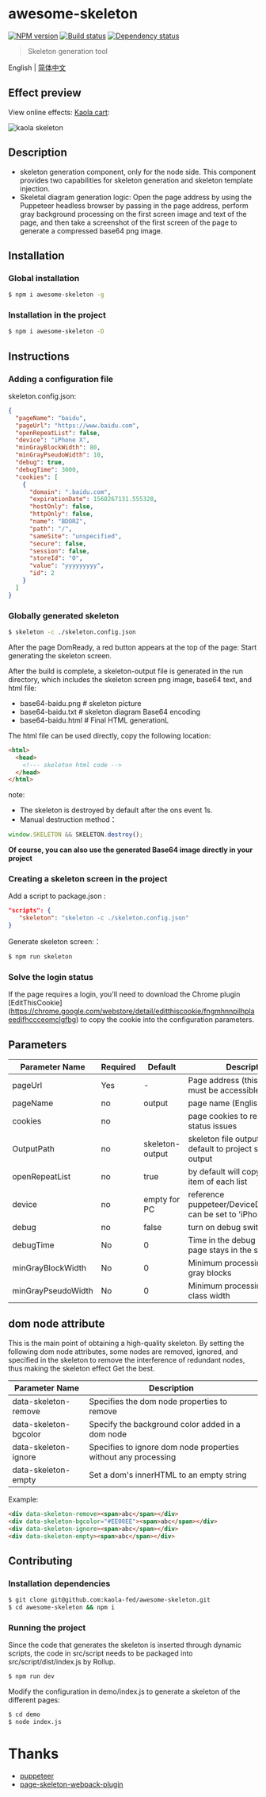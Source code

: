 # awesome-skeleton

[![NPM version][npm-image]][npm-url]
[![Build status][travis-image]][travis-url]
[![Dependency status][daviddm-image]][daviddm-url]

> Skeleton generation tool

English | [简体中文](./README-zh_CN.md)

## Effect preview

View online effects: [Kaola cart](https://m-buy.kaola.com/cart.html):

![kaola skeleton](https://user-images.githubusercontent.com/11460601/65293821-19225f00-db8f-11e9-802f-ef34458e9c58.jpg)

## Description
* skeleton generation component, only for the node side. This component provides two capabilities for skeleton generation and skeleton template injection.
* Skeletal diagram generation logic: Open the page address by using the Puppeteer headless browser by passing in the page address, perform gray background processing on the first screen image and text of the page, and then take a screenshot of the first screen of the page to generate a compressed base64 png image.

## Installation

### Global installation

```bash
$ npm i awesome-skeleton -g
```

### Installation in the project
```bash
$ npm i awesome-skeleton -D
```

## Instructions

### Adding a configuration file

skeleton.config.json:

```json
{
  "pageName": "baidu",
  "pageUrl": "https://www.baidu.com",
  "openRepeatList": false,
  "device": "iPhone X",
  "minGrayBlockWidth": 80,
  "minGrayPseudoWidth": 10,
  "debug": true,
  "debugTime": 3000,
  "cookies": [
    {
      "domain": ".baidu.com",
      "expirationDate": 1568267131.555328,
      "hostOnly": false,
      "httpOnly": false,
      "name": "BDORZ",
      "path": "/",
      "sameSite": "unspecified",
      "secure": false,
      "session": false,
      "storeId": "0",
      "value": "yyyyyyyyy",
      "id": 2
    }
  ]
}
```

### Globally generated skeleton

```bash
$ skeleton -c ./skeleton.config.json
```

After the page DomReady, a red button appears at the top of the page: Start generating the skeleton screen.

After the build is complete, a skeleton-output file is generated in the run directory, which includes the skeleton screen png image, base64 text, and html file:
- base64-baidu.png # skeleton picture
- base64-baidu.txt # skeleton diagram Base64 encoding
- base64-baidu.html # Final HTML generationL

The html file can be used directly, copy the following location:

```html
<html>
  <head>
    <!--- skeleton html code -->
  </head>
</html>
```

note:
- The skeleton is destroyed by default after the ons event 1s.
- Manual destruction method：

```js
window.SKELETON && SKELETON.destroy();
```

**Of course, you can also use the generated Base64 image directly in your project**

### Creating a skeleton screen in the project

Add a script to package.json :

```json
"scripts": {
   "skeleton": "skeleton -c ./skeleton.config.json"
}
```

Generate skeleton screen:：

```bash
$ npm run skeleton
```

### Solve the login status

If the page requires a login, you'll need to download the Chrome plugin [EditThisCookie] (https://chrome.google.com/webstore/detail/editthiscookie/fngmhnnpilhplaeedifhccceomclgfbg) to copy the cookie into the configuration parameters.

## Parameters

| Parameter Name | Required | Default | Description |
| --- | --- | --- | --- |
| pageUrl | Yes | - | Page address (this address must be accessible) |
| pageName | no | output | page name (English only) |
| cookies | no | | page cookies to resolve login status issues |
OutputPath | no | skeleton-output | skeleton file output folder path, default to project skeleton-output |
| openRepeatList | no | true | by default will copy the first item of each list |
| device | no | empty for PC | reference puppeteer/DeviceDescriptors.js, can be set to 'iPhone 6 Plus' |
| debug | no | false | turn on debug switch |
| debugTime | No | 0 | Time in the debug mode, the page stays in the skeleton |
| minGrayBlockWidth | No | 0 | Minimum processing width of gray blocks |
| minGrayPseudoWidth | No | 0 | Minimum processing pseudo-class width |

## dom node attribute

This is the main point of obtaining a high-quality skeleton. By setting the following dom node attributes, some nodes are removed, ignored, and specified in the skeleton to remove the interference of redundant nodes, thus making the skeleton effect Get the best.

| Parameter Name | Description |
| --- | --- |
| data-skeleton-remove | Specifies the dom node properties to remove |
| data-skeleton-bgcolor | Specify the background color added in a dom node |
| data-skeleton-ignore | Specifies to ignore dom node properties without any processing |
| data-skeleton-empty | Set a dom's innerHTML to an empty string |

Example:

```html
<div data-skeleton-remove><span>abc</span></div>
<div data-skeleton-bgcolor="#EE00EE"><span>abc</span></div>
<div data-skeleton-ignore><span>abc</span></div>
<div data-skeleton-empty><span>abc</span></div>
```

## Contributing

### Installation dependencies

```bash
$ git clone git@github.com:kaola-fed/awesome-skeleton.git
$ cd awesome-skeleton && npm i
```

### Running the project

Since the code that generates the skeleton is inserted through dynamic scripts, the code in src/script needs to be packaged into src/script/dist/index.js by Rollup.

```bash
$ npm run dev
```

Modify the configuration in demo/index.js to generate a skeleton of the different pages:

```bash
$ cd demo
$ node index.js
```

# Thanks

- [puppeteer](https://github.com/GoogleChrome/puppeteer)
- [page-skeleton-webpack-plugin](https://github.com/ElemeFE/page-skeleton-webpack-plugin)

[npm-image]: https://img.shields.io/npm/v/awesome-skeleton.svg?style=flat-square&logo=npm
[npm-url]: https://npmjs.org/package/awesome-skeleton
[travis-image]: https://img.shields.io/travis/kaola-fed/awesome-skeleton/master.svg?style=flat-square&logo=travis
[travis-url]: https://travis-ci.org/kaola-fed/awesome-skeleton
[daviddm-image]: https://img.shields.io/david/kaola-fed/awesome-skeleton.svg?style=flat-square
[daviddm-url]: https://david-dm.org/kaola-fed/awesome-skeleton
